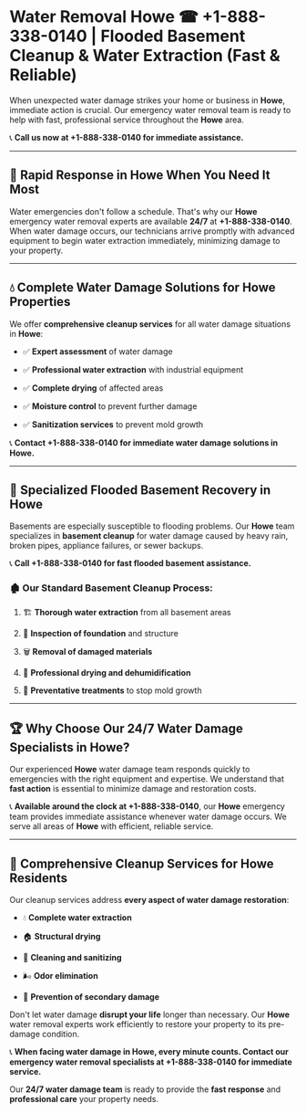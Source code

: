 # Water Removal Howe ☎ +1-888-338-0140 | Flooded Basement Cleanup & Water Extraction (Fast & Reliable)

When unexpected water damage strikes your home or business in **Howe**, immediate action is crucial. Our emergency water removal team is ready to help with fast, professional service throughout the **Howe** area. 

📞 **Call us now at +1-888-338-0140 for immediate assistance.**
---
## 🚀 Rapid Response in Howe When You Need It Most
Water emergencies don't follow a schedule. That's why our **Howe** emergency water removal experts are available **24/7** at **+1-888-338-0140**. When water damage occurs, our technicians arrive promptly with advanced equipment to begin water extraction immediately, minimizing damage to your property.
---
## 💧 Complete Water Damage Solutions for Howe Properties
We offer **comprehensive cleanup services** for all water damage situations in **Howe**:
- ✅ **Expert assessment** of water damage  
- ✅ **Professional water extraction** with industrial equipment  
- ✅ **Complete drying** of affected areas  
- ✅ **Moisture control** to prevent further damage  
- ✅ **Sanitization services** to prevent mold growth  
📞 **Contact +1-888-338-0140 for immediate water damage solutions in Howe.**
---
## 🌊 Specialized Flooded Basement Recovery in Howe
Basements are especially susceptible to flooding problems. Our **Howe** team specializes in **basement cleanup** for water damage caused by heavy rain, broken pipes, appliance failures, or sewer backups. 
📞 **Call +1-888-338-0140 for fast flooded basement assistance.**
### 🏚️ Our Standard Basement Cleanup Process:
1. 🏗️ **Thorough water extraction** from all basement areas  
2. 🔎 **Inspection of foundation** and structure  
3. 🗑️ **Removal of damaged materials**  
4. 💨 **Professional drying and dehumidification**  
5. 🚫 **Preventative treatments** to stop mold growth  
---
## 🏆 Why Choose Our 24/7 Water Damage Specialists in Howe?
Our experienced **Howe** water damage team responds quickly to emergencies with the right equipment and expertise. We understand that **fast action** is essential to minimize damage and restoration costs.
📞 **Available around the clock at +1-888-338-0140**, our **Howe** emergency team provides immediate assistance whenever water damage occurs. We serve all areas of **Howe** with efficient, reliable service.
---
## 🧹 Comprehensive Cleanup Services for Howe Residents
Our cleanup services address **every aspect of water damage restoration**:
- 💧 **Complete water extraction**  
- 🏠 **Structural drying**  
- 🧼 **Cleaning and sanitizing**  
- 🌬️ **Odor elimination**  
- 🚫 **Prevention of secondary damage**  
Don't let water damage **disrupt your life** longer than necessary. Our **Howe** water removal experts work efficiently to restore your property to its pre-damage condition.
📞 **When facing water damage in Howe, every minute counts. Contact our emergency water removal specialists at +1-888-338-0140 for immediate service.**
Our **24/7 water damage team** is ready to provide the **fast response** and **professional care** your property needs.
